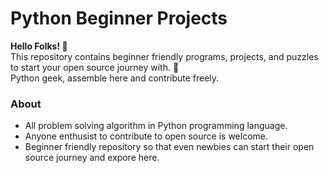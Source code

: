 # Python Beginner Projects
**Hello Folks! 👋** <br>
This repository contains beginner friendly programs, projects, and puzzles to start your open source journey with. 🚀</br>
Python geek, assemble here and contribute freely.


### About

* All problem solving algorithm in Python programming language.
* Anyone enthusist to contribute to open source is welcome.
* Beginner friendly repository so that even newbies can start their open source journey and expore here.
